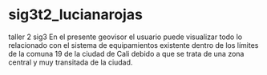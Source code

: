 # sig3t2_lucianarojas
 taller 2 sig3
En el presente geovisor el usuario puede visualizar todo lo relacionado con el sistema de equipamientos existente dentro de los límites de la comuna 19 de la ciudad de Cali debido a que se trata de una zona central y muy transitada de la ciudad.
